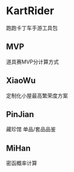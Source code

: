 # KartRider
跑跑卡丁车手游工具包

## MVP
道具赛MVP分计算方式

## XiaoWu
定制化小屋最高繁荣度方案

## PinJian
藏珍馆 单品/套品品鉴

## MiHan
密函概率计算